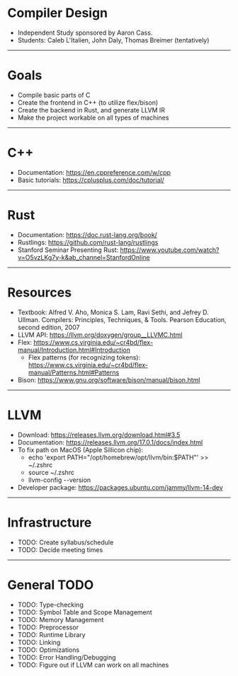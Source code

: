 # Compiler Design
- Independent Study sponsored by Aaron Cass.
- Students: Caleb L'Italien, John Daly, Thomas Breimer (tentatively)
------------------------------------
# Goals
- Compile basic parts of C
- Create the frontend in C++ (to utilize flex/bison)
- Create the backend in Rust, and generate LLVM IR
- Make the project workable on all types of machines
------------------------------------
# C++
- Documentation: https://en.cppreference.com/w/cpp
- Basic tutorials: https://cplusplus.com/doc/tutorial/
------------------------------------
# Rust
- Documentation: https://doc.rust-lang.org/book/
- Rustlings: https://github.com/rust-lang/rustlings
- Stanford Seminar Presenting Rust: https://www.youtube.com/watch?v=O5vzLKg7y-k&ab_channel=StanfordOnline
------------------------------------
# Resources
 - Textbook: Alfred V. Aho, Monica S. Lam, Ravi Sethi, and Jefrey D. Ullman. Compilers: Principles, Techniques, & Tools. Pearson Education, second edition, 2007
 - LLVM API: https://llvm.org/doxygen/group__LLVMC.html
 - Flex: https://www.cs.virginia.edu/~cr4bd/flex-manual/Introduction.html#Introduction
    - Flex patterns (for recognizing tokens): https://www.cs.virginia.edu/~cr4bd/flex-manual/Patterns.html#Patterns
 - Bison: https://www.gnu.org/software/bison/manual/bison.html
------------------------------------
# LLVM
- Download: https://releases.llvm.org/download.html#3.5
- Documentation: https://releases.llvm.org/17.0.1/docs/index.html
- To fix path on MacOS (Apple Sillicon chip):
   - echo 'export PATH="/opt/homebrew/opt/llvm/bin:$PATH"' >> ~/.zshrc
   - source ~/.zshrc
   - llvm-config --version
- Developer package: https://packages.ubuntu.com/jammy/llvm-14-dev
------------------------------------
# Infrastructure
- TODO: Create syllabus/schedule
- TODO: Decide meeting times
------------------------------------
# General TODO
- TODO: Type-checking
- TODO: Symbol Table and Scope Management
- TODO: Memory Management
- TODO: Preprocessor
- TODO: Runtime Library
- TODO: Linking
- TODO: Optimizations
- TODO: Error Handling/Debugging
- TODO: Figure out if LLVM can work on all machines
